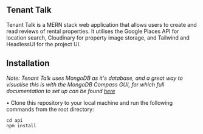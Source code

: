 ## Tenant Talk

Tenant Talk is a MERN stack web application that allows users to create and read reviews of rental properties. It utilises the Google Places API for location search, Cloudinary for property image storage, and Tailwind and HeadlessUI for the project UI.

## Installation

_Note: Tenant Talk uses MongoDB as it's database, and a great way to visualise this is with the MongoDB Compass GUI, for which full documentation to set up can be found [here](https://www.mongodb.com/products/compass)_

• Clone this repository to your local machine and run the following commands from the root directory:
```
cd api
npm install
```

